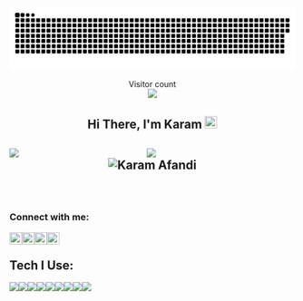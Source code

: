 <a href=#><img src="contributions.svg"></a>

<p align="center"> 
  Visitor count<br>
  <img src="https://profile-counter.glitch.me/karamlyy/count.svg"/>
</p>
<h2 align="center"> Hi There, I'm Karam <img src="https://raw.githubusercontent.com/MartinHeinz/MartinHeinz/master/wave.gif" width=22px height=22px />
<h2/>

<img src="https://github-readme-stats.vercel.app/api?username=karamlyy&theme=blue-green&show_icons=true" align="left" width="48%"/>

<img src="https://github-readme-stats.vercel.app/api/top-langs/?username=karamlyy&layout=compact" align="left" 
width="47%"/>

<p align="center"><img align="center" src="https://github-readme-streak-stats.herokuapp.com/?user=karamlyy&" alt="Karam Afandi" /></p>



<br/>
  
### Connect with me:

[<img height="22" width="22" align="left" src="https://raw.githubusercontent.com/yushi1007/yushi1007/main/images/linkedin.svg" />][linkedin]

[<img height="22" width="22" align="left" src="https://raw.githubusercontent.com/yushi1007/yushi1007/main/images/instagram.svg" />][Instagram]

[<img height="22" width="22" align="left" src="https://raw.githubusercontent.com/jmnote/z-icons/master/svg/facebook.svg" />][Facebook]

[<img height="22" width="22" align="left" src="https://www.svgrepo.com/show/26491/internet.svg" />][Website]


[Linkedin]: https://www.linkedin.com/in/karamlyy/
[Instagram]: https://www.instagram.com/karamlyy
[Facebook]: https://www.facebook.com/karamlyy
[Website]: https://www.karamlyy.com/
<br />

## Tech I Use:
<img height="35" width="auto" align="left" src="https://img.shields.io/badge/react-%2320232a.svg?style=for-the-badge&logo=react&logoColor=%2361DAFB">
<img height="22" width="auto" align="left" src="https://img.shields.io/badge/javascript-%23323330.svg?style=for-the-badge&logo=javascript&logoColor=%23F7DF1E">
<img height="22" width="auto" align="left" src="https://img.shields.io/badge/typescript-%23007ACC.svg?style=for-the-badge&logo=typescript&logoColor=white">
<img height="22" width="auto" align="left" src="https://img.shields.io/badge/SASS-hotpink.svg?style=for-the-badge&logo=SASS&logoColor=white">
<img height="22" width="auto" align="left" src="https://encrypted-tbn0.gstatic.com/images?q=tbn:ANd9GcQl_2uKFrXu5RYgx7iSIaLhmLyLvq7rXkLtd9QR3ZbC&s">
<img height="22" width="auto" align="left" src="https://seeklogo.com/images/J/java-logo-41D4155FC3-seeklogo.com.png">
<img height="22" width="auto" align="left" src="https://img.shields.io/badge/webpack-%238DD6F9.svg?style=for-the-badge&logo=webpack&logoColor=black">
<img height="22" width="auto" align="left" src="https://img.shields.io/badge/html5-%23E34F26.svg?style=for-the-badge&logo=html5&logoColor=white">
<img height="22" width="auto" align="left" src="https://img.shields.io/badge/css3-%231572B6.svg?style=for-the-badge&logo=css3&logoColor=white">


